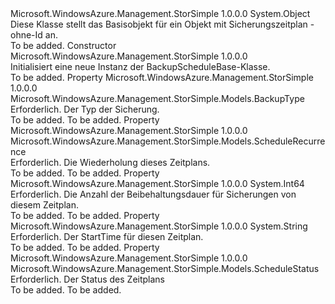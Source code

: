 <Type Name="BackupScheduleBase" FullName="Microsoft.WindowsAzure.Management.StorSimple.Models.BackupScheduleBase">
  <TypeSignature Language="C#" Value="public class BackupScheduleBase" />
  <TypeSignature Language="ILAsm" Value=".class public auto ansi beforefieldinit BackupScheduleBase extends System.Object" />
  <TypeSignature Language="DocId" Value="T:Microsoft.WindowsAzure.Management.StorSimple.Models.BackupScheduleBase" />
  <TypeSignature Language="VB.NET" Value="Public Class BackupScheduleBase" />
  <TypeSignature Language="F#" Value="type BackupScheduleBase = class" />
  <AssemblyInfo>
    <AssemblyName>Microsoft.WindowsAzure.Management.StorSimple</AssemblyName>
    <AssemblyVersion>1.0.0.0</AssemblyVersion>
  </AssemblyInfo>
  <Base>
    <BaseTypeName>System.Object</BaseTypeName>
  </Base>
  <Interfaces />
  <Docs>
    <summary>
            Diese Klasse stellt das Basisobjekt für ein Objekt mit Sicherungszeitplan - ohne-Id an.
            </summary>
    <remarks>To be added.</remarks>
  </Docs>
  <Members>
    <Member MemberName=".ctor">
      <MemberSignature Language="C#" Value="public BackupScheduleBase ();" />
      <MemberSignature Language="ILAsm" Value=".method public hidebysig specialname rtspecialname instance void .ctor() cil managed" />
      <MemberSignature Language="DocId" Value="M:Microsoft.WindowsAzure.Management.StorSimple.Models.BackupScheduleBase.#ctor" />
      <MemberSignature Language="VB.NET" Value="Public Sub New ()" />
      <MemberType>Constructor</MemberType>
      <AssemblyInfo>
        <AssemblyName>Microsoft.WindowsAzure.Management.StorSimple</AssemblyName>
        <AssemblyVersion>1.0.0.0</AssemblyVersion>
      </AssemblyInfo>
      <Parameters />
      <Docs>
        <summary>
            Initialisiert eine neue Instanz der BackupScheduleBase-Klasse.
            </summary>
        <remarks>To be added.</remarks>
      </Docs>
    </Member>
    <Member MemberName="BackupType">
      <MemberSignature Language="C#" Value="public Microsoft.WindowsAzure.Management.StorSimple.Models.BackupType BackupType { get; set; }" />
      <MemberSignature Language="ILAsm" Value=".property instance valuetype Microsoft.WindowsAzure.Management.StorSimple.Models.BackupType BackupType" />
      <MemberSignature Language="DocId" Value="P:Microsoft.WindowsAzure.Management.StorSimple.Models.BackupScheduleBase.BackupType" />
      <MemberSignature Language="VB.NET" Value="Public Property BackupType As BackupType" />
      <MemberSignature Language="F#" Value="member this.BackupType : Microsoft.WindowsAzure.Management.StorSimple.Models.BackupType with get, set" Usage="Microsoft.WindowsAzure.Management.StorSimple.Models.BackupScheduleBase.BackupType" />
      <MemberType>Property</MemberType>
      <AssemblyInfo>
        <AssemblyName>Microsoft.WindowsAzure.Management.StorSimple</AssemblyName>
        <AssemblyVersion>1.0.0.0</AssemblyVersion>
      </AssemblyInfo>
      <ReturnValue>
        <ReturnType>Microsoft.WindowsAzure.Management.StorSimple.Models.BackupType</ReturnType>
      </ReturnValue>
      <Docs>
        <summary>
            Erforderlich. Der Typ der Sicherung.
            </summary>
        <value>To be added.</value>
        <remarks>To be added.</remarks>
      </Docs>
    </Member>
    <Member MemberName="Recurrence">
      <MemberSignature Language="C#" Value="public Microsoft.WindowsAzure.Management.StorSimple.Models.ScheduleRecurrence Recurrence { get; set; }" />
      <MemberSignature Language="ILAsm" Value=".property instance class Microsoft.WindowsAzure.Management.StorSimple.Models.ScheduleRecurrence Recurrence" />
      <MemberSignature Language="DocId" Value="P:Microsoft.WindowsAzure.Management.StorSimple.Models.BackupScheduleBase.Recurrence" />
      <MemberSignature Language="VB.NET" Value="Public Property Recurrence As ScheduleRecurrence" />
      <MemberSignature Language="F#" Value="member this.Recurrence : Microsoft.WindowsAzure.Management.StorSimple.Models.ScheduleRecurrence with get, set" Usage="Microsoft.WindowsAzure.Management.StorSimple.Models.BackupScheduleBase.Recurrence" />
      <MemberType>Property</MemberType>
      <AssemblyInfo>
        <AssemblyName>Microsoft.WindowsAzure.Management.StorSimple</AssemblyName>
        <AssemblyVersion>1.0.0.0</AssemblyVersion>
      </AssemblyInfo>
      <ReturnValue>
        <ReturnType>Microsoft.WindowsAzure.Management.StorSimple.Models.ScheduleRecurrence</ReturnType>
      </ReturnValue>
      <Docs>
        <summary>
            Erforderlich. Die Wiederholung dieses Zeitplans.
            </summary>
        <value>To be added.</value>
        <remarks>To be added.</remarks>
      </Docs>
    </Member>
    <Member MemberName="RetentionCount">
      <MemberSignature Language="C#" Value="public long RetentionCount { get; set; }" />
      <MemberSignature Language="ILAsm" Value=".property instance int64 RetentionCount" />
      <MemberSignature Language="DocId" Value="P:Microsoft.WindowsAzure.Management.StorSimple.Models.BackupScheduleBase.RetentionCount" />
      <MemberSignature Language="VB.NET" Value="Public Property RetentionCount As Long" />
      <MemberSignature Language="F#" Value="member this.RetentionCount : int64 with get, set" Usage="Microsoft.WindowsAzure.Management.StorSimple.Models.BackupScheduleBase.RetentionCount" />
      <MemberType>Property</MemberType>
      <AssemblyInfo>
        <AssemblyName>Microsoft.WindowsAzure.Management.StorSimple</AssemblyName>
        <AssemblyVersion>1.0.0.0</AssemblyVersion>
      </AssemblyInfo>
      <ReturnValue>
        <ReturnType>System.Int64</ReturnType>
      </ReturnValue>
      <Docs>
        <summary>
            Erforderlich. Die Anzahl der Beibehaltungsdauer für Sicherungen von diesem Zeitplan.
            </summary>
        <value>To be added.</value>
        <remarks>To be added.</remarks>
      </Docs>
    </Member>
    <Member MemberName="StartTime">
      <MemberSignature Language="C#" Value="public string StartTime { get; set; }" />
      <MemberSignature Language="ILAsm" Value=".property instance string StartTime" />
      <MemberSignature Language="DocId" Value="P:Microsoft.WindowsAzure.Management.StorSimple.Models.BackupScheduleBase.StartTime" />
      <MemberSignature Language="VB.NET" Value="Public Property StartTime As String" />
      <MemberSignature Language="F#" Value="member this.StartTime : string with get, set" Usage="Microsoft.WindowsAzure.Management.StorSimple.Models.BackupScheduleBase.StartTime" />
      <MemberType>Property</MemberType>
      <AssemblyInfo>
        <AssemblyName>Microsoft.WindowsAzure.Management.StorSimple</AssemblyName>
        <AssemblyVersion>1.0.0.0</AssemblyVersion>
      </AssemblyInfo>
      <ReturnValue>
        <ReturnType>System.String</ReturnType>
      </ReturnValue>
      <Docs>
        <summary>
            Erforderlich. Der StartTime für diesen Zeitplan.
            </summary>
        <value>To be added.</value>
        <remarks>To be added.</remarks>
      </Docs>
    </Member>
    <Member MemberName="Status">
      <MemberSignature Language="C#" Value="public Microsoft.WindowsAzure.Management.StorSimple.Models.ScheduleStatus Status { get; set; }" />
      <MemberSignature Language="ILAsm" Value=".property instance valuetype Microsoft.WindowsAzure.Management.StorSimple.Models.ScheduleStatus Status" />
      <MemberSignature Language="DocId" Value="P:Microsoft.WindowsAzure.Management.StorSimple.Models.BackupScheduleBase.Status" />
      <MemberSignature Language="VB.NET" Value="Public Property Status As ScheduleStatus" />
      <MemberSignature Language="F#" Value="member this.Status : Microsoft.WindowsAzure.Management.StorSimple.Models.ScheduleStatus with get, set" Usage="Microsoft.WindowsAzure.Management.StorSimple.Models.BackupScheduleBase.Status" />
      <MemberType>Property</MemberType>
      <AssemblyInfo>
        <AssemblyName>Microsoft.WindowsAzure.Management.StorSimple</AssemblyName>
        <AssemblyVersion>1.0.0.0</AssemblyVersion>
      </AssemblyInfo>
      <ReturnValue>
        <ReturnType>Microsoft.WindowsAzure.Management.StorSimple.Models.ScheduleStatus</ReturnType>
      </ReturnValue>
      <Docs>
        <summary>
            Erforderlich. Der Status des Zeitplans
            </summary>
        <value>To be added.</value>
        <remarks>To be added.</remarks>
      </Docs>
    </Member>
  </Members>
</Type>